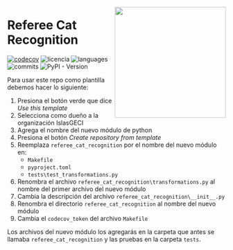 <a href="https://www.islas.org.mx/"><img src="https://www.islas.org.mx/img/logo.svg" align="right" width="256" /></a>
# Referee Cat Recognition
[![codecov](https://codecov.io/gh/IslasGECI/referee_cat_recognition/graph/badge.svg?token=jwyIdQ5E2I)](https://codecov.io/gh/IslasGECI/referee_cat_recognition)
![licencia](https://img.shields.io/github/license/IslasGECI/referee_cat_recognition)
![languages](https://img.shields.io/github/languages/top/IslasGECI/referee_cat_recognition)
![commits](https://img.shields.io/github/commit-activity/y/IslasGECI/referee_cat_recognition)
![PyPI - Version](https://img.shields.io/pypi/v/referee_cat_recognition)

Para usar este repo como plantilla debemos hacer lo siguiente:

1. Presiona el botón verde que dice _Use this template_
1. Selecciona como dueño a la organización IslasGECI
1. Agrega el nombre del nuevo módulo de python
1. Presiona el botón _Create repository from template_
1. Reemplaza `referee_cat_recognition` por el nombre del nuevo módulo en:
    - `Makefile`
    - `pyproject.toml`
    - `tests\test_transformations.py`
1. Renombra el archivo `referee_cat_recognition\transformations.py` al nombre del primer archivo del
   nuevo módulo
1. Cambia la descripción del archivo `referee_cat_recognition\__init__.py`
1. Renombra el directorio `referee_cat_recognition` al nombre del nuevo módulo
1. Cambia el `codecov_token` del archivo `Makefile`

Los archivos del nuevo módulo los agregarás en la carpeta que antes se llamaba
`referee_cat_recognition` y las pruebas en la carpeta `tests`.
